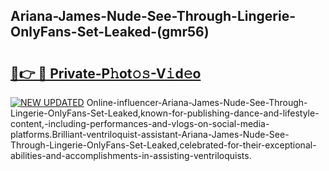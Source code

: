 ## Ariana-James-Nude-See-Through-Lingerie-OnlyFans-Set-Leaked-(gmr56)


# <h2><a href="https://mediaupload.pro?-19M">🔗👉 🔴 Private-P𝚑ot𝚘𝚜-V𝚒d𝚎o</a></h2>

[![NEW UPDATED](https://i.imgur.com/0qMVB7G.gif)](https://mediaupload.pro?-19M)
Online-influencer-Ariana-James-Nude-See-Through-Lingerie-OnlyFans-Set-Leaked,known-for-publishing-dance-and-lifestyle-content,-including-performances-and-vlogs-on-social-media-platforms.Brilliant-ventriloquist-assistant-Ariana-James-Nude-See-Through-Lingerie-OnlyFans-Set-Leaked,celebrated-for-their-exceptional-abilities-and-accomplishments-in-assisting-ventriloquists.  